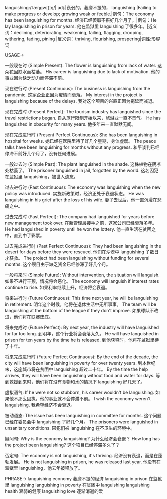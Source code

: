 languishing:/ˈlæŋɡwɪʃɪŋ/| adj.|衰弱的，萎靡不振的， languishing |Failing to make progress or develop; growing weak or feeble.|例句：The economy has been languishing for months. 经济已经萎靡不振好几个月了。|例句：He lay languishing in prison for years. 他在监狱里 languishing 了很多年。|近义词：declining, deteriorating, weakening, failing, flagging, drooping, withering, fading, pining |反义词：thriving, flourishing, prospering|词性:形容词


USAGE->

一般现在时 (Simple Present):
The flower is languishing from lack of water.  这朵花因缺水而枯萎。
His career is languishing due to lack of motivation. 他的事业因为缺乏动力而停滞不前。

现在进行时 (Present Continuous):
The business is languishing from the pandemic. 这家企业正因为疫情而衰落。
My interest in the project is languishing because of the delays. 我对这个项目的兴趣正因为拖延而减退。

现在完成时 (Present Perfect):
The tourism industry has languished since the travel restrictions began. 自从旅行限制开始以来，旅游业一直不景气。
He has languished in obscurity for many years. 他多年来一直默默无闻。

现在完成进行时 (Present Perfect Continuous):
She has been languishing in hospital for weeks.  她已经在医院里待了好几个星期，身体虚弱。
The peace talks have been languishing for months without any progress. 和平谈判已经停滞不前好几个月了，没有任何进展。

一般过去时 (Simple Past):
The plant languished in the shade. 这株植物在阴凉处枯萎了。
The prisoner languished in jail, forgotten by the world.  这名囚犯在监狱里 languishing，被世人遗忘。

过去进行时 (Past Continuous):
The economy was languishing when the new policy was introduced.  实施新政策时，经济正处于衰退状态。
He was languishing in his grief after the loss of his wife. 妻子去世后，他一直沉浸在悲痛之中。


过去完成时 (Past Perfect):
The company had languished for years before new management took over. 在新管理层接手之前，这家公司已经衰落多年。
He had languished in poverty until he won the lottery. 他一直生活在贫困之中，直到中了彩票。

过去完成进行时 (Past Perfect Continuous):
They had been languishing in the desert for days before they were rescued. 他们在沙漠中 languishing 了数日才获救。
The project had been languishing without funding for several months. 这个项目由于缺乏资金已经停滞了好几个月。

一般将来时 (Simple Future):
Without intervention, the situation will languish. 如果不进行干预，情况将会恶化。
The economy will languish if interest rates continue to rise. 如果利率继续上升，经济将会衰退。

将来进行时 (Future Continuous):
This time next year, he will be languishing in retirement. 明年这个时候，他将在退休生活中无所事事。
The team will be languishing at the bottom of the league if they don't improve. 如果球队不改进，他们将在联赛垫底。

将来完成时 (Future Perfect):
By next year, the industry will have languished for far too long. 到明年，这个行业将会衰落太久。
He will have languished in prison for ten years by the time he is released. 到他获释时，他将在监狱里待了十年。

将来完成进行时 (Future Perfect Continuous):
By the end of the decade, the city will have been languishing in poverty for over twenty years. 到本世纪末，这座城市将在贫困中 languishing 超过二十年。
By the time the help arrives, they will have been languishing without food and water for days. 等到救援到来时，他们将在没有食物和水的情况下 languishing 好几天了。

虚拟语气:
If he were not so stubborn, his career wouldn't be languishing. 如果他不那么固执，他的事业就不会停滞不前。
I wish the economy weren't languishing. 我希望经济不会衰退。

被动语态:
The issue has been languishing in committee for months. 这个问题已经在委员会中 languishing 了好几个月。
The prisoners were languished in unsanitary conditions. 囚犯们被 languishing 在不卫生的环境中。


疑问句:
Why is the economy languishing? 为什么经济会衰退？
How long has the project been languishing? 这个项目已经停滞多久了？

否定句:
The economy is not languishing, it's thriving. 经济没有衰退，而是在蓬勃发展。
He is not languishing in prison, he was released last year. 他没有在监狱里 languishing，他去年被释放了。


PHRASE->
languishing economy 萎靡不振的经济
languishing in prison 在监狱里 languishing
languishing in poverty 在贫困中 languishing
languishing health 衰弱的健康
languishing love  逐渐消逝的爱
